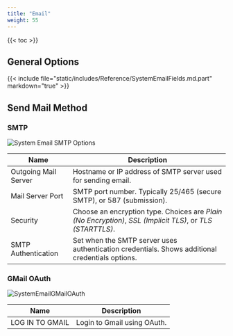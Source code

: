 ```yaml
---
title: "Email"
weight: 55
---
```


{{< toc >}}

## General Options

{{< include file="static/includes/Reference/SystemEmailFields.md.part" markdown="true" >}}

## Send Mail Method

### SMTP

![System Email SMTP Options](/images/CORE/12.0/SystemEmailSMTPOptions.png "System Email SMTP Options")

| Name | Description |
|------|-------------|
| Outgoing Mail Server | Hostname or IP address of SMTP server used for sending email. |
| Mail Server Port | SMTP port number. Typically 25/465 (secure SMTP), or 587 (submission). |
| Security | Choose an encryption type. Choices are *Plain (No Encryption)*, *SSL (Implicit TLS)*, or *TLS (STARTTLS)*. |
| SMTP Authentication | Set when the SMTP server uses authentication credentials. Shows additional credentials options. |

### GMail OAuth

![SystemEmailGMailOAuth](/images/CORE/12.0/SystemEmailGMailOAuth.png "GMail OAuth Options")

| Name | Description |
|------|-------------|
| LOG IN TO GMAIL | Login to Gmail using OAuth. |